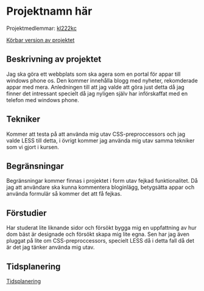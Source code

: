 # Projektnamn här
Projektmedlemmar: 
[kl222kc](https://github.com/kl222kc)

[Körbar version av projektet](http://tstjostudent.github.io/Projektet)

## Beskrivning av projektet
Jag ska göra ett webbplats som ska agera som en portal för appar till windows phone os. Den kommer innehålla blogg med nyheter, rekomderade appar med mera. Anledningen till att jag valde att göra just detta då jag finner det intressant specielt då jag nyligen själv har införskaffat med en telefon med windows phone.

## Tekniker
Kommer att testa på att använda mig utav CSS-preproccessors och jag valde LESS till detta, i övrigt kommer jag använda mig utav samma tekniker som vi gjort i kursen.

## Begränsningar
Begränsningar kommer finnas i projektet i form utav fejkad funktionalitet. Då jag att användare ska kunna kommentera bloginlägg, betygsätta appar och använda formulär så kommer det att få fejkas.


## Förstudier
Har studerat lite liknande sidor och försökt bygga mig en uppfattning av hur dom bäst är designade och försökt skapa mig lite egna. Sen har jag även pluggat på lite om CSS-preproccessors, specielt LESS då i detta fall då det är det jag tänker använda mig utav.

## Tidsplanering
[Tidsplanering](https://docs.google.com/spreadsheet/ccc?key=0AqfOvzC0bPfCdGNsWHBsSlhHeHdHTUR1Y0w2VXhGUmc#gid=0)

